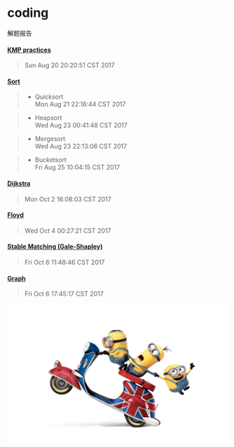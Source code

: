 # coding
解题报告

#### [KMP practices](https://github.com/shuyuFranky/coding/blob/master/kmp/KMP.md)
> Sun Aug 20 20:20:51 CST 2017

#### [Sort](https://github.com/shuyuFranky/coding/blob/master/sort/sort.md) 
> - Quicksort  
> Mon Aug 21 22:16:44 CST 2017

> - Heapsort  
> Wed Aug 23 00:41:48 CST 2017

> - Mergesort  
> Wed Aug 23 22:13:06 CST 2017

> - Bucketsort  
> Fri Aug 25 10:04:15 CST 2017

#### [Dijkstra](https://github.com/shuyuFranky/coding/blob/master/dijkstra/Dijkstra%20%E7%AE%97%E6%B3%95.md)
> Mon Oct  2 16:08:03 CST 2017

#### [Floyd](https://github.com/shuyuFranky/coding/blob/master/floyd/Floyd%20%E7%AE%97%E6%B3%95.md)
> Wed Oct  4 00:27:21 CST 2017

#### [Stable Matching (Gale-Shapley)](https://github.com/shuyuFranky/coding/blob/master/stable-matching/Stable%20Matching.md)
> Fri Oct  6 11:48:46 CST 2017

#### [Graph](https://github.com/shuyuFranky/coding/blob/master/Graph/Graph.md)
> Fri Oct  6 17:45:17 CST 2017


<img src="https://github.com/shuyuFranky/coding/blob/master/img/yellowman4.jpg" alt="此处应有图片"> </img>
